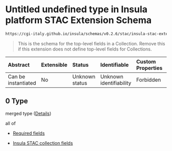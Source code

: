 # Untitled undefined type in Insula platform STAC Extension Schema

```txt
https://cgi-italy.github.io/insula/schemas/v0.2.6/stac/insula-stac-extension.schema.json#/oneOf/0/anyOf/0
```



> This is the schema for the top-level fields in a Collection. Remove this if this extension does not define top-level fields for Collections.

| Abstract            | Extensible | Status         | Identifiable            | Custom Properties | Additional Properties | Access Restrictions | Defined In                                                                                                   |
| :------------------ | :--------- | :------------- | :---------------------- | :---------------- | :-------------------- | :------------------ | :----------------------------------------------------------------------------------------------------------- |
| Can be instantiated | No         | Unknown status | Unknown identifiability | Forbidden         | Allowed               | none                | [insula-stac-extension.schema.json\*](schemas/stac/insula-stac-extension.schema.json) |

## 0 Type

merged type ([Details](insula-stac-extension-oneof-basic-collection-properties-anyof-0.md))

all of

* [Required fields](insula-stac-extension-oneof-basic-collection-properties-anyof-0-allof-required-fields.md)

* [Insula STAC collection fields](insula-stac-extension-defs-insula-stac-collection-fields.md)
